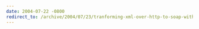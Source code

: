 ```yaml
---
date: 2004-07-22 -0800
redirect_to: /archive/2004/07/23/tranforming-xml-over-http-to-soap-with-a-soap-extension.aspx/
---
```

